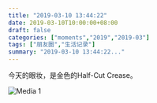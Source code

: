 ```yaml
---
title: "2019-03-10 13:44:22"
date: 2019-03-10T10:00:00+08:00
draft: false
categories: ["moments","2019","2019-03"]
tags: ["朋友圈","生活记录"]
summary: "2019-03-10 13:44:22..."
---
```


今天的眼妆，是金色的Half-Cut Crease。

![Media 1](/Moments/photos/2019-03-10/201903101344220.jpg)

